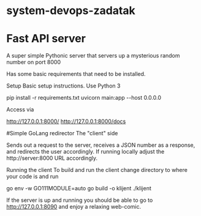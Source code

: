 # system-devops-zadatak


# Fast API server
A super simple Pythonic server that servers up a mysterious random number on port 8000

Has some basic requirements that need to be installed.

Setup
Basic setup instructions. Use Python 3

pip install -r requirements.txt
uvicorn main:app --host 0.0.0.0

Access via

http://127.0.0.1:8000/
http://127.0.0.1:8000/docs


#Simple GoLang redirector
The "client" side 

Sends out a request to the server, receives a JSON number as a response, and redirects the user accordingly. If running locally adjust the http://server:8000 URL accordingly.

Running the client
To build and run the client change directory to where your code is and run

go env -w GO111MODULE=auto
go build -o klijent
./klijent

If the server is up and running you should be able to go to http://127.0.0.1:8090 and enjoy a relaxing web-comic.
